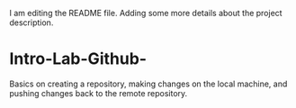 I am editing the README file. Adding some more details about the project description.
# Intro-Lab-Github-
Basics on creating a repository, making changes on the local machine, and pushing changes back to the remote repository.
